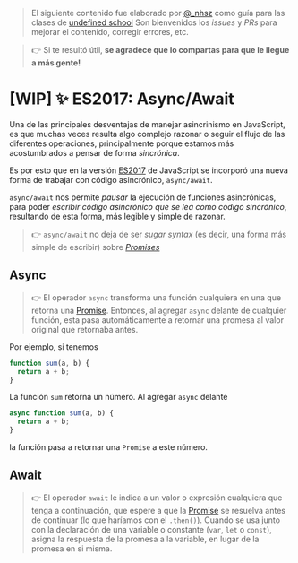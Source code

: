 > El siguiente contenido fue elaborado por [@_nhsz](https://twitter.com/_nhsz) como guía para las clases de [undefined school](https://twitter.com/undefinedSchool)
> Son bienvenidos los _issues_ y _PRs_ para mejorar el contenido, corregir errores, etc. 

> 👉 Si te resultó útil, **se agradece que lo compartas para que le llegue a más gente!**

# [WIP] ✨ ES2017: Async/Await

Una de las principales desventajas de manejar asincrinismo en JavaScript, es que muchas veces resulta algo complejo razonar o seguir el flujo de las diferentes operaciones, principalmente porque estamos más acostumbrados a pensar de forma _sincrónica_.

Es por esto que en la versión [ES2017](https://medium.com/@tmvvr/ecmascript-async-await-to-the-rescue-fc379ff89146) de JavaScript se incorporó una nueva forma de trabajar con código asincrónico, `async/await`.

`async/await` nos permite _pausar_ la ejecución de funciones asincrónicas, para poder _escribir código asincrónico que se lea como código sincrónico_, resultando de esta forma, más legible y simple de razonar.

> 👉 `async/await` no deja de ser _sugar syntax_ (es decir, una forma más simple de escribir) sobre [_Promises_](https://github.com/undefinedschool/notes-es6-promises/)

## Async

> 👉 El operador `async` transforma una función cualquiera en una que retorna una [Promise](https://github.com/undefinedschool/notes-es6-promises). Entonces, al agregar `async` delante de cualquier función, esta pasa automáticamente a retornar una promesa al valor original que retornaba antes. 

Por ejemplo, si tenemos

```js
function sum(a, b) {
  return a + b;
}
```

La función `sum` retorna un número. Al agregar `async` delante

```js
async function sum(a, b) {
  return a + b;
}
```

la función pasa a retornar una `Promise` a este número.

## Await

> 👉 El operador `await` le indica a un valor o expresión cualquiera que tenga a continuación, que espere a que la [Promise](https://github.com/undefinedschool/notes-es6-promises) se resuelva antes de continuar (lo que haríamos con el `.then()`). Cuando se usa junto con la declaración de una variable o constante (`var`, `let` o `const`), asigna la respuesta de la promesa a la variable, en lugar de la promesa en si misma.

